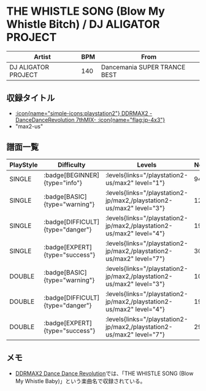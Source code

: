 # THE WHISTLE SONG (Blow My Whistle Bitch) / DJ ALIGATOR PROJECT

|Artist|BPM|From|
|------|---|----|
|DJ ALIGATOR PROJECT|140|Dancemania SUPER TRANCE BEST|

## 収録タイトル

- [:icon{name="simple-icons:playstation2"} DDRMAX2 -DanceDanceRevolution 7thMIX- :icon{name="flag:jp-4x3"}](/playstation2-jp/max2)
- "max2-us"

## 譜面一覧

|PlayStyle|Difficulty|Levels|Notes|Movie|
|---------|----------|------|-----|-----|
|SINGLE| :badge[BEGINNER]{type="info"}| :levels{links="/playstation2-us/max2" level="1"}|94/0||
|SINGLE| :badge[BASIC]{type="warning"}| :levels{links="/playstation2-jp/max2,/playstation2-us/max2" level="3"}|122/2||
|SINGLE| :badge[DIFFICULT]{type="danger"}| :levels{links="/playstation2-jp/max2,/playstation2-us/max2" level="4"}|199/3||
|SINGLE| :badge[EXPERT]{type="success"}| :levels{links="/playstation2-jp/max2,/playstation2-us/max2" level="7"}|308/1||
|DOUBLE| :badge[BASIC]{type="warning"}| :levels{links="/playstation2-jp/max2,/playstation2-us/max2" level="3"}|109/2||
|DOUBLE| :badge[DIFFICULT]{type="danger"}| :levels{links="/playstation2-jp/max2,/playstation2-us/max2" level="4"}|192/3||
|DOUBLE| :badge[EXPERT]{type="success"}| :levels{links="/playstation2-jp/max2,/playstation2-us/max2" level="7"}|297/1||

## メモ

- [DDRMAX2 Dance Dance Revolution](/series/max2-us)では、「THE WHISTLE SONG (Blow My Whistle Baby)」という楽曲名で収録されている。
